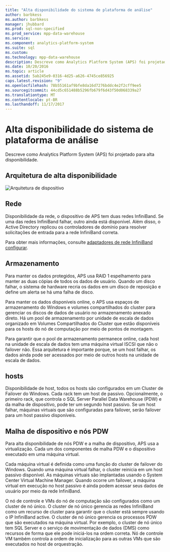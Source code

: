 ```yaml
---
title: "Alta disponibilidade do sistema de plataforma de análise"
author: barbkess
ms.author: barbkess
manager: jhubbard
ms.prod: sql-non-specified
ms.prod_service: mpp-data-warehouse
ms.service: 
ms.component: analytics-platform-system
ms.suite: sql
ms.custom: 
ms.technology: mpp-data-warehouse
description: Descreve como Analytics Platform System (APS) foi projetado para alta disponibilidade.
ms.date: 10/20/2016
ms.topic: article
ms.assetid: 5ab245e9-0316-4d25-a626-4745ce856925
caps.latest.revision: "9"
ms.openlocfilehash: 78b55161af9bfe8da16d7276bddc4e2f2cff9ee5
ms.sourcegitcommit: 44cd5c651488b5296fb679f6d43f50d068339a27
ms.translationtype: MT
ms.contentlocale: pt-BR
ms.lasthandoff: 11/17/2017
---
```

# <a name="analytics-platform-system-high-availability"></a>Alta disponibilidade do sistema de plataforma de análise
Descreve como Analytics Platform System (APS) foi projetado para alta disponibilidade.  
  
## <a name="high-availability-architecture"></a>Arquitetura de alta disponibilidade  
![Arquitetura de dispositivo](media/appliance-architecture.png "arquitetura de dispositivo")  
  
## <a name="network"></a>Rede  
Disponibilidade da rede, o dispositivo de APS tem duas redes InfiniBand. Se uma das redes InfiniBand falhar, outro ainda está disponível. Além disso, o Active Directory replicou os controladores de domínio para resolver solicitações de entrada para a rede InfiniBand correta.  
  
Para obter mais informações, consulte [adaptadores de rede InfiniBand configurar](configure-infiniband-network-adapters.md).  
  
## <a name="storage"></a>Armazenamento  
Para manter os dados protegidos, APS usa RAID 1 espelhamento para manter as duas cópias de todos os dados de usuário. Quando um disco falhar, o sistema de hardware recria os dados em um disco de reposição e define um alerta se há uma falha de disco.  
  
Para manter os dados disponíveis online, o APS usa espaços de armazenamento do Windows e volumes compartilhados do cluster para gerenciar os discos de dados de usuário no armazenamento anexado direto. Há um pool de armazenamento por unidade de escala de dados organizado em Volumes Compartilhados do Cluster que estão disponíveis para os hosts do nó de computação por meio de pontos de montagem.  
  
Para garantir que o pool de armazenamento permanece online, cada host na unidade de escala de dados tem uma máquina virtual ISCSI que não o failover não. Essa arquitetura é importante porque, se um host falhar, os dados ainda pode ser acessados por meio de outros hosts na unidade de escala de dados.  
  
## <a name="hosts"></a>hosts  
Disponibilidade de host, todos os hosts são configurados em um Cluster de Failover do Windows. Cada rack tem um host de passivo. Opcionalmente, o primeiro rack, que controla o SQL Server Parallel Data Warehouse (PDW) e da malha de dispositivo, pode ter um segundo host passivo. Se um host falhar, máquinas virtuais que são configuradas para failover, serão failover para um host passivo disponíveis.  
  
## <a name="pdw-nodes-and-appliance-fabric"></a>Malha de dispositivo e nós PDW  
Para alta disponibilidade de nós PDW e a malha de dispositivo, APS usa a virtualização. Cada um dos componentes de malha PDW e o dispositivo executado em uma máquina virtual.  
  
Cada máquina virtual é definida como uma função do cluster de failover do Windows. Quando uma máquina virtual falhar, o cluster reinicia em um host passivo disponível. As máquinas virtuais são implantadas usando o System Center Virtual Machine Manager. Quando ocorre um failover, a máquina virtual em execução no host passivo é ainda podem acessar seus dados de usuário por meio da rede InfiniBand.  
  
O nó de controle e VMs do nó de computação são configurados como um cluster de nó único. O cluster de nó único gerencia as redes InfiniBand como um recurso de cluster para garantir que o cluster está sempre usando o IP InfiniBand active. O cluster de nó único gerencia os processos PDW que são executados na máquina virtual. Por exemplo, o cluster de nó único tem SQL Server e o serviço de movimentação de dados (DMS) como recursos de forma que ele pode iniciá-los na ordem correta. Nó de controle VM também controla a ordem de inicialização para as outras VMs que são executados no host de orquestração.  
  
